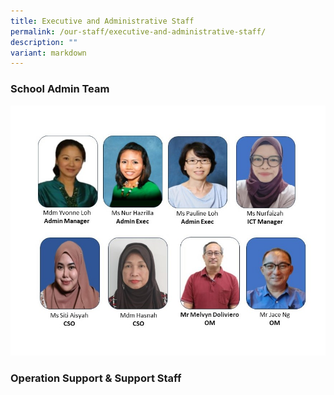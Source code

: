 ```yaml
---
title: Executive and Administrative Staff
permalink: /our-staff/executive-and-administrative-staff/
description: ""
variant: markdown
---
```

### School Admin Team
![](/images/SAT_Team_2024.jpg)

### Operation Support & Support Staff

